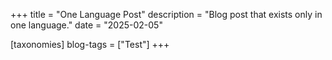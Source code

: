 +++
title = "One Language Post"
description = "Blog post that exists only in one language."
date = "2025-02-05"

[taxonomies]
blog-tags = ["Test"]
+++